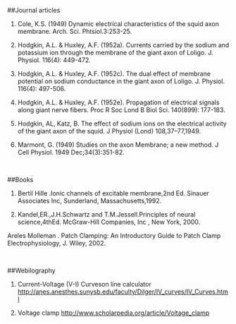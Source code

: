 ##Journal articles
 

1. Cole, K.S. (1949) Dynamic electrical characteristics of the squid axon membrane. Arch. Sci. Phtsiol.3:253-25.


2. Hodgkin, A.L. & Huxley, A.F. (1952a). Currents carried by the sodium and potassium ion through the membrane of the giant axon of Loligo. J. Physiol. 116(4): 449-472.


3. Hodgkin, A.L. & Huxley, A.F. (1952c). The dual effect of membrane potential on sodium conductance in the giant axon of Loligo. J. Physiol. 116(4): 497-506.


4. Hodgkin, A.L. & Huxley, A.F. (1952e). Propagation of electrical signals along giant nerve fibers. Proc R Soc Lond B Biol Sci. 140(899): 177-183. 


5. Hodgkin, AL, Katz, B. The effect of sodium ions on the electrical activity of the giant axon of the squid. J Physiol (Lond) 108,37–77,1949.


6. Marmont, G. (1949) Studies on the axon Membrane; a new method. J Cell Physiol. 1949 Dec;34(3):351-82.
 
 
 &nbsp;
 
 
##Books
 

1. Bertil Hille .Ionic channels of excitable membrane,2nd Ed. Sinauer Associates Inc, Sunderland, Massachusetts,1992.


2. Kandel,ER.,J.H.Schwartz and T.M.Jessell.Principles of neural science,4thEd. McGraw-Hill Companies, Inc , New York, 2000.


Areles Molleman . Patch Clamping: An Introductory Guide to Patch Clamp Electrophysiology, J. Wiley, 2002.
 
 
&nbsp;


##Webilography
 

1. Current-Voltage (V-I) Curveson line calculator  http://anes.anesthes.sunysb.edu/faculty/Dilger/IV_curves/IV_Curves.html


2. Voltage clamp  http://www.scholarpedia.org/article/Voltage_clamp
